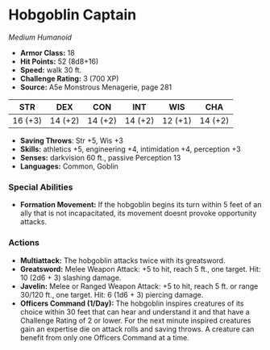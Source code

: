 # Hobgoblin Captain

*Medium* *Humanoid*

- **Armor Class:** 18
- **Hit Points:** 52 (8d8+16)
- **Speed:** walk 30 ft.
- **Challenge Rating:** 3 (700 XP)
- **Source:** A5e Monstrous Menagerie, page 281

| STR | DEX | CON | INT | WIS | CHA |
| --- | --- | --- | --- | --- | --- |
| 16 (+3) | 14 (+2) | 14 (+2) | 14 (+2) | 12 (+1) | 14 (+2) |

- **Saving Throws**: Str +5, Wis +3
- **Skills:** athletics +5, engineering +4, intimidation +4, perception +3
- **Senses:** darkvision 60 ft., passive Perception 13
- **Languages:** Common, Goblin

### Special Abilities

- **Formation Movement:** If the hobgoblin begins its turn within 5 feet of an ally that is not incapacitated, its movement doesnt provoke opportunity attacks.

### Actions

- **Multiattack:** The hobgoblin attacks twice with its greatsword.
- **Greatsword:** Melee Weapon Attack: +5 to hit, reach 5 ft., one target. Hit: 10 (2d6 + 3) slashing damage.
- **Javelin:** Melee or Ranged Weapon Attack: +5 to hit, reach 5 ft. or range 30/120 ft., one target. Hit: 6 (1d6 + 3) piercing damage.
- **Officers Command (1/Day):** The hobgoblin inspires creatures of its choice within 30 feet that can hear and understand it and that have a Challenge Rating of 2 or lower. For the next minute  inspired creatures gain an expertise die on attack rolls and saving throws. A creature can benefit from only one Officers Command at a time.


